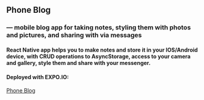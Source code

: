 ## Phone Blog 
### — mobile blog app for taking notes, styling them with photos and pictures, and sharing with via messages


#### React Native app helps you to make notes and store it in your IOS/Android device, with CRUD operations to AsyncStorage, access to your camera and gallery, style them and share with your messenger. 


#### Deployed with EXPO.IO:

[Phone Blog](https://expo.io/@nickmaslov777/rn-self-posts-app)
